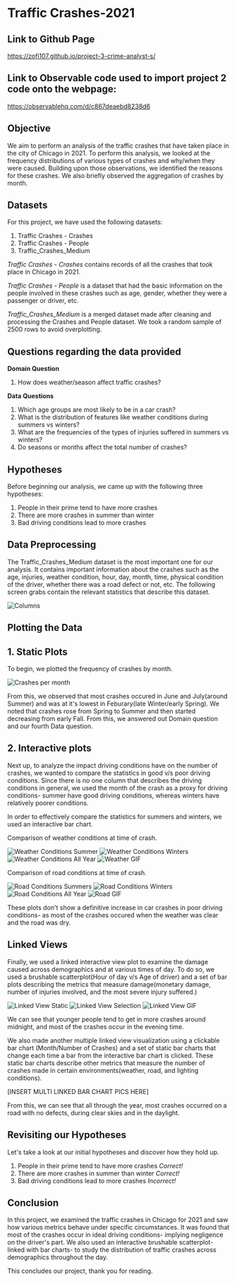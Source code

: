
# Traffic Crashes-2021
## Link to Github Page
https://zofi107.github.io/project-3-crime-analyst-s/
## Link to Observable code used to import project 2 code onto the webpage:
https://observablehq.com/d/c867deaebd8238d6

## Objective
We aim to perform an analysis of the traffic crashes that have taken place in the city of Chicago in 2021. To perform this analysis, we looked at the frequency distributions of various types of crashes and why/when they were caused. Building upon those observations, we identified the reasons for these crashes. We also briefly observed the aggregation of crashes by month.

## Datasets
For this project, we have used the following datasets:
1. Traffic Crashes - Crashes
2. Traffic Crashes - People
3. Traffic_Crashes_Medium

 _Traffic Crashes - Crashes_ contains records of all the crashes that took place in Chicago in 2021.
 
 _Traffic Crashes - People_ is a dataset that had the basic information on the people involved in these crashes such as age, gender, whether they were a passenger or driver, etc.
 
 _Traffic_Crashes_Medium_ is a merged dataset made after cleaning and processing the Crashes and People dataset. We took a random sample of 2500 rows to avoid overplotting.

## Questions regarding the data provided
**Domain Question**
  1. How does weather/season affect traffic crashes?

**Data Questions**
  1. Which age groups are most likely to be in a car crash?
  2. What is the distribution of features like weather conditions during summers vs winters?
  3. What are the frequencies of the types of injuries suffered in summers vs winters?
  4. Do seasons or months affect the total number of crashes?

## Hypotheses
Before beginning our analysis, we came up with the following three hypotheses:

1. People in their prime tend to have more crashes
2. There are more crashes in summer than winter
3. Bad driving conditions lead to more crashes

## Data Preprocessing
The Traffic_Crashes_Medium dataset is the most important one for our analysis. It contains important information about the crashes such as the age, injuries, weather condition, hour, day, month, time, physical condition of the driver, whether there was a road defect or not, etc. The following screen grabs contain the relevant statistics that describe this dataset.

![Columns](./markdown%20pics/columns.png)

## Plotting the Data

## 1. Static Plots
To begin, we plotted the frequency of crashes by month.

![Crashes per month](./markdown%20pics/crashes_per_month.png)

From this, we observed that most crashes occured in June and July(around Summer) and was at it's lowest in Feburary(late Winter/early Spring). We noted that crashes rose from Spring to Summer and then started decreasing from early Fall. From this, we answered out Domain question and our fourth Data question.

## 2. Interactive plots

Next up, to analyze the impact driving conditions have on the number of crashes, we wanted to compare the statistics in good v/s poor driving conditions. Since there is no one column that describes the driving conditions in general, we used the month of the crash as a proxy for driving conditions- summer have good driving conditions, whereas winters have relatively poorer conditions.

In order to effectively compare the statistics for summers and winters, we used an interactive bar chart.

Comparison of weather conditions at time of crash.

![Weather Conditions Summer](./markdown%20pics/wc_summer.png)
![Weather Conditions Winters](./markdown%20pics/wc_winters.png)
![Weather Conditions All Year](./markdown%20pics/wc_ay.png)
![Weather GIF](./markdown%20pics/weather.gif)

Comparison of road conditions at time of crash.

![Road Conditions Summers](./markdown%20pics/rc_summers.png)
![Road Conditions Winters](./markdown%20pics/rc_winters.png)
![Road Conditions All Year](./markdown%20pics/rc_ay.png)
![Road GIF](./markdown%20pics/road.gif)

These plots don't show a definitive increase in car crashes in poor driving conditions- as most of the crashes occured when the weather was clear and the road was dry.

## Linked Views

Finally, we used a linked interactive view plot to examine the damage caused across demographics and at various times of day. To do so, we used a brushable scatterplot(Hour of day v/s Age of driver) and a set of bar plots describing the metrics that measure damage(monetary damage, number of injuries involved, and the most severe injury suffered.)

![Linked View Static](./markdown%20pics/lv_static.png)
![Linked View Selection](./markdown%20pics/lv_selection.png)
![Linked View GIF](./markdown%20pics/linked.gif)

We can see that younger people tend to get in more crashes around midnight, and most of the crashes occur in the evening time.

We also made another multiple linked view visualization using a clickable bar chart (Month/Number of Crashes) and a set of static bar charts that change each time a bar from the interactive bar chart is clicked. These static bar charts describe other metrics that measure the number of crashes made in certain environments(weather, road, and lighting conditions).

[INSERT MULTI LINKED BAR CHART PICS HERE]

From this, we can see that all through the year, most crashes occurred on a road with no defects, during clear skies and in the daylight.

## Revisiting our Hypotheses

Let's take a look at our initial hypotheses and discover how they hold up.

1. People in their prime tend to have more crashes _*Correct!*_
2. There are more crashes in summer than winter _*Correct!*_
3. Bad driving conditions lead to more crashes
_*Incorrect!*_

## Conclusion

In this project, we examined the traffic crashes in Chicago for 2021 and saw how various metrics behave under specific circumstances. It was found that most of the crashes occur in ideal driving conditions- implying negligence on the driver's part. We also used an interactive brushable scatterplot- linked with bar charts- to study the distribution of traffic crashes across demographics throughout the day.

This concludes our project, thank you for reading.
